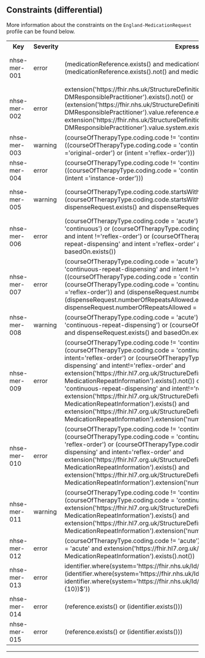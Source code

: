 ## Constraints (differential)

More information about the constraints on the <code>England-MedicationRequest</code> profile can be found below.

<table class="assets" title="Constraints list">
<tr>
<th class="width15">Key</th>
<th class="width10">Severity</th>
<th class="width30">Expression</th>
<th class="width45">Human Description</th>
</tr>
<tr>
<td>nhse-mer-001</td>
<td>error</td>
<td>(medicationReference.exists() and medicationCodeableConcept.exists().not()) or (medicationReference.exists().not() and medicationCodeableConcept.exists())</td>
<td>medication[x] - Only one of medicationReference or medicationCodeableConcept should be provided</td>
</tr>
<tr>
<td>nhse-mer-002</td>
<td>error</td>
<td>extension('https://fhir.nhs.uk/StructureDefinition/Extension-England-DMResponsiblePractitioner').exists().not() or (extension('https://fhir.nhs.uk/StructureDefinition/Extension-England-DMResponsiblePractitioner').value.reference.exists() or extension('https://fhir.nhs.uk/StructureDefinition/Extension-England-DMResponsiblePractitioner').value.system.exists())</td>
<td>Extension(responsiblePractitioner) - An identifier or resource reference must be provided</td>
</tr>
<tr>
<td>nhse-mer-003</td>
<td>warning</td>
<td>(courseOfTherapyType.coding.code != 'continuous-repeat-dispensing') or ((courseOfTherapyType.coding.code = 'continuous-repeat-dispensing') and ((intent ='original-order') or (intent ='reflex-order')))</td>
<td>For continuous-repeat-dispensing intent must be reflex-order or original-order</td>
</tr>
<tr>
<td>nhse-mer-004</td>
<td>error</td>
<td>(courseOfTherapyType.coding.code != 'continuous') or ((courseOfTherapyType.coding.code = 'continuous') and ((intent ='original-order') or (intent ='instance-order')))</td>
<td>For continuous intent must be instance-order or original-order</td>
</tr>
<tr>
<td>nhse-mer-005</td>
<td>warning</td>
<td>(courseOfTherapyType.coding.code.startsWith('acute')) or  (courseOfTherapyType.coding.code.startsWith('continuous') and dispenseRequest.exists() and dispenseRequest.numberOfRepeatsAllowed.exists())</td>
<td>dispenseRequest.numberOfRepeatsAllowed should be populated for continuous and continuous-repeat-dispensing MedicationRequests.</td>
</tr>
<tr>
<td>nhse-mer-006</td>
<td>error</td>
<td>(courseOfTherapyType.coding.code = 'acute') or (courseOfTherapyType.coding.code = 'continuous') or (courseOfTherapyType.coding.code = 'continuous-repeat-dispensing' and intent !='reflex-order') or (courseOfTherapyType.coding.code = 'continuous-repeat-dispensing' and intent ='reflex-order' and dispenseRequest.exists() and basedOn.exists())</td>
<td>For continuous-repeat-dispensing (intent=reflex-order) basedOn must be populated</td>
</tr>
<tr>
<td>nhse-mer-007</td>
<td>error</td>
<td>(courseOfTherapyType.coding.code = 'acute') or (courseOfTherapyType.coding.code = 'continuous-repeat-dispensing' and intent !='reflex-order') or ((courseOfTherapyType.coding.code = 'continuous' or (courseOfTherapyType.coding.code = 'continuous-repeat-dispensing' and intent ='reflex-order')) and (dispenseRequest.numberOfRepeatsAllowed.exists().not() or (dispenseRequest.numberOfRepeatsAllowed.exists() and dispenseRequest.numberOfRepeatsAllowed = 0)))</td>
<td>For continuous-repeat-dispensing (intent=reflex-order) or continous orders, numberOfRepeatsAllowed must be empty or equal to 0</td>
</tr><tr>
<td>nhse-mer-008</td>
<td>warning</td>
<td>(courseOfTherapyType.coding.code = 'acute') or (courseOfTherapyType.coding.code = 'continuous-repeat-dispensing') or (courseOfTherapyType.coding.code = 'continuous' and dispenseRequest.exists() and basedOn.exists())</td>
<td>For continuous issues basedOn should be populated</td>
</tr>
<tr>
<td>nhse-mer-009</td>
<td>error</td>
<td>(courseOfTherapyType.coding.code != 'continuous-repeat-dispensing') or (courseOfTherapyType.coding.code = 'continuous-repeat-dispensing' and intent='reflex-order') or (courseOfTherapyType.coding.code = 'continuous-repeat-dispensing' and intent!='reflex-order' and extension('https://fhir.hl7.org.uk/StructureDefinition/Extension-UKCore-MedicationRepeatInformation').exists().not()) or (courseOfTherapyType.coding.code = 'continuous-repeat-dispensing' and intent!='reflex-order' and extension('https://fhir.hl7.org.uk/StructureDefinition/Extension-UKCore-MedicationRepeatInformation').exists() and extension('https://fhir.hl7.org.uk/StructureDefinition/Extension-UKCore-MedicationRepeatInformation').extension('numberOfPrescriptionsIssued').exists().not())</td>
<td>Extension repeatInformation.numberOfPrescriptionsIssued should not be present for continuous-repeat-dispensing that are not intent=reflex-order"</td>
</tr>
<tr>
<td>nhse-mer-010</td>
<td>error</td>
<td>(courseOfTherapyType.coding.code != 'continuous-repeat-dispensing') or (courseOfTherapyType.coding.code = 'continuous-repeat-dispensing' and intent != 'reflex-order') or (courseOfTherapyType.coding.code = 'continuous-repeat-dispensing' and intent='reflex-order' and extension('https://fhir.hl7.org.uk/StructureDefinition/Extension-UKCore-MedicationRepeatInformation').exists() and extension('https://fhir.hl7.org.uk/StructureDefinition/Extension-UKCore-MedicationRepeatInformation').extension('numberOfPrescriptionsIssued').exists())</td>
<td>Extension repeatInformation.numberOfPrescriptionsIssued should be present for continuous-repeat-dispensing that have intent=reflex-order</td>
</tr>
<tr>
<td>nhse-mer-011</td>
<td>warning</td>
<td>(courseOfTherapyType.coding.code != 'continuous') or (courseOfTherapyType.coding.code = 'continuous' and extension('https://fhir.hl7.org.uk/StructureDefinition/Extension-UKCore-MedicationRepeatInformation').exists() and extension('https://fhir.hl7.org.uk/StructureDefinition/Extension-UKCore-MedicationRepeatInformation').extension('numberOfPrescriptionsIssued').exists())</td>
<td>Extension repeatInformation.numberOfPrescriptionsIssued is recommend to be present for continuous issues</td>
</tr>
<tr>
<td>nhse-mer-012</td>
<td>error</td>
<td>(courseOfTherapyType.coding.code != 'acute') or (courseOfTherapyType.coding.code = 'acute' and extension('https://fhir.hl7.org.uk/StructureDefinition/Extension-UKCore-MedicationRepeatInformation').exists().not())</td>
<td>Extension repeatInformation.numberOfPrescriptionsIssued should not be present for acute issues</td>
</tr>
<tr>
<td>nhse-mer-013</td>
<td>error</td>
<td>identifier.where(system='https://fhir.nhs.uk/Id/nhs-number').exists().not() or (identifier.where(system='https://fhir.nhs.uk/Id/nhs-number').exists()  and identifier.where(system='https://fhir.nhs.uk/Id/nhs-number').value.matches('^([0-9]{10})$'))</td>
<td>Length of the supplied NHS Number is wrong.</td>
</tr>
<tr>
<td>nhse-mer-014</td>
<td>error</td>
<td>(reference.exists() or (identifier.exists()))</td>
<td>requester - An identifier reference or resource reference must be provided</td>
</tr>
<tr>
<td>nhse-mer-015</td>
<td>error</td>
<td>(reference.exists() or (identifier.exists()))</td>
<td>recorder - An identifier reference or resource reference must be provided</td>
</tr>
</table>

---